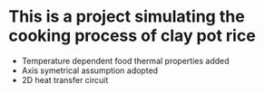 # This is a project simulating the cooking process of clay pot rice
* Temperature dependent food thermal properties added
* Axis symetrical assumption adopted
* 2D heat transfer circuit
